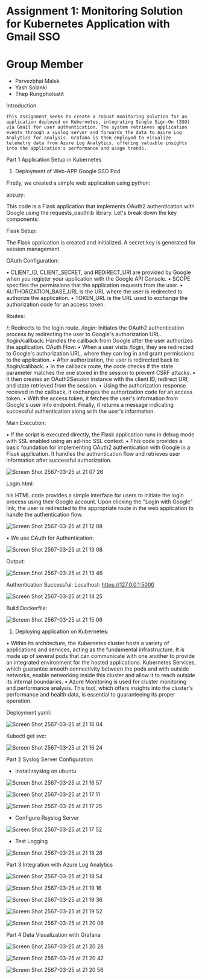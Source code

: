 # Assignment 1: Monitoring Solution for Kubernetes Application with Gmail SSO
# Group Member

- Parvezbhai Malek
- Yash Solanki
- Thep Rungpholsatit

Introduction

	This assignment seeks to create a robust monitoring solution for an application deployed on Kubernetes, integrating Single Sign-On (SSO) via Gmail for user authentication. The system retrieves application events through a syslog server and forwards the data to Azure Log Analytics for analysis. Grafana is then employed to visualize telemetry data from Azure Log Analytics, offering valuable insights into the application's performance and usage trends.

Part 1 Application Setup in Kubernetes

1.	Deployment of Web-APP Google SSO Pod

Firstly, we created a simple web application using python:

app.py:

This code is a Flask application that implements OAuth2 authentication with Google using the requests_oauthlib library. Let's break down the key components:

Flask Setup:

The Flask application is created and initialized.
A secret key is generated for session management.

OAuth Configuration:

•	CLIENT_ID, CLIENT_SECRET, and REDIRECT_URI are provided by Google when you register your application with the Google API Console.
•	SCOPE specifies the permissions that the application requests from the user.
•	AUTHORIZATION_BASE_URL is the URL where the user is redirected to authorize the application.
•	TOKEN_URL is the URL used to exchange the authorization code for an access token.

Routes:

/: Redirects to the login route.
/login: Initiates the OAuth2 authentication process by redirecting the user to Google's authorization URL.
/login/callback: Handles the callback from Google after the user authorizes the application.
OAuth Flow:
•	When a user visits /login, they are redirected to Google's authorization URL, where they can log in and grant permissions to the application.
•	After authorization, the user is redirected back to /login/callback.
•	In the callback route, the code checks if the state parameter matches the one stored in the session to prevent CSRF attacks.
•	It then creates an OAuth2Session instance with the client ID, redirect URI, and state retrieved from the session.
•	Using the authorization response received in the callback, it exchanges the authorization code for an access token.
•	With the access token, it fetches the user's information from Google's user info endpoint.
Finally, it returns a message indicating successful authentication along with the user's information.

Main Execution:

•	If the script is executed directly, the Flask application runs in debug mode with SSL enabled using an ad-hoc SSL context.
•	This code provides a basic foundation for implementing OAuth2 authentication with Google in a Flask application. It handles the authentication flow and retrieves user information after successful authorization.

![Screen Shot 2567-03-25 at 21 07 26](https://github.com/TheTeeThailand/CST8919-Assignment1/assets/144491675/da26b0c6-9304-494b-b7af-d80865afb2db)

Login.html:

his HTML code provides a simple interface for users to initiate the login process using their Google account. Upon clicking the "Login with Google" link, the user is redirected to the appropriate route in the web application to handle the authentication flow.

![Screen Shot 2567-03-25 at 21 12 08](https://github.com/TheTeeThailand/CST8919-Assignment1/assets/144491675/32218b88-9ce9-49f7-a9d1-d653cb7157d0)

•	We use OAuth for Authentication:

![Screen Shot 2567-03-25 at 21 13 08](https://github.com/TheTeeThailand/CST8919-Assignment1/assets/144491675/c7c48d8c-055d-4eb0-90eb-440ebf3679e7)

Output:

![Screen Shot 2567-03-25 at 21 13 46](https://github.com/TheTeeThailand/CST8919-Assignment1/assets/144491675/9c41569d-8ceb-4b45-bda0-b2c4ea584379)

Authentication Successful:
Localhost: https://127.0.0.1:5000

![Screen Shot 2567-03-25 at 21 14 25](https://github.com/TheTeeThailand/CST8919-Assignment1/assets/144491675/b44217a6-3f80-464d-9098-02896ec4536a)

Build Dockerfile:

![Screen Shot 2567-03-25 at 21 15 06](https://github.com/TheTeeThailand/CST8919-Assignment1/assets/144491675/ce327b79-e695-4c9b-b39c-a80bfcf1db66)


1.	Deploying application on Kubernetes:

•	Within its architecture, the Kubernetes cluster hosts a variety of applications and services, acting as the fundamental infrastructure. It is made up of several pods that can communicate with one another to provide an integrated environment for the hosted applications. Kubernetes Services, which guarantee smooth connectivity between the pods and with outside networks, enable networking inside this cluster and allow it to reach outside its internal boundaries. 
•	Azure Monitoring is used for cluster monitoring and performance analysis. This tool, which offers insights into the cluster's performance and health data, is essential to guaranteeing its proper operation. 

Deployment.yaml:

![Screen Shot 2567-03-25 at 21 16 04](https://github.com/TheTeeThailand/CST8919-Assignment1/assets/144491675/cf4f30df-b1e5-443d-9c63-236235219d21)

Kubectl get svc:

![Screen Shot 2567-03-25 at 21 16 24](https://github.com/TheTeeThailand/CST8919-Assignment1/assets/144491675/73c0ce55-dddf-41b3-84ae-b1aa12207306)

 Part 2 Syslog Server Configuration

- Install rsyslog on ubuntu

![Screen Shot 2567-03-25 at 21 16 57](https://github.com/TheTeeThailand/CST8919-Assignment1/assets/144491675/aabba631-1dc4-4af3-99f1-c9c251415a6a)

![Screen Shot 2567-03-25 at 21 17 11](https://github.com/TheTeeThailand/CST8919-Assignment1/assets/144491675/24b43469-7001-4c89-9e04-b4b72f53f904)

![Screen Shot 2567-03-25 at 21 17 25](https://github.com/TheTeeThailand/CST8919-Assignment1/assets/144491675/b1ce5260-38ed-49be-b3d2-8e068821e260)

- Configure Rsyslog Server

![Screen Shot 2567-03-25 at 21 17 52](https://github.com/TheTeeThailand/CST8919-Assignment1/assets/144491675/6e6b266e-e5d1-47b9-9935-b660b5aeaf0c)

- Test Logging

![Screen Shot 2567-03-25 at 21 18 26](https://github.com/TheTeeThailand/CST8919-Assignment1/assets/144491675/f3b67ee9-6359-4e8c-953b-d22a7309c7e4)

Part 3 Integration with Azure Log Analytics

![Screen Shot 2567-03-25 at 21 18 54](https://github.com/TheTeeThailand/CST8919-Assignment1/assets/144491675/e0c05623-d908-4fcf-a493-476616dd117a)

![Screen Shot 2567-03-25 at 21 19 16](https://github.com/TheTeeThailand/CST8919-Assignment1/assets/144491675/ae9c9da9-bb01-440d-b7a2-dd2d14560828)

![Screen Shot 2567-03-25 at 21 19 36](https://github.com/TheTeeThailand/CST8919-Assignment1/assets/144491675/2069bf1b-257a-4a71-86fc-fcd29062d003)

![Screen Shot 2567-03-25 at 21 19 52](https://github.com/TheTeeThailand/CST8919-Assignment1/assets/144491675/97a072c6-82fc-45cb-9525-acecf398d24d)

![Screen Shot 2567-03-25 at 21 20 06](https://github.com/TheTeeThailand/CST8919-Assignment1/assets/144491675/14c2c96a-1889-4f53-8263-13734ed4575d)

Part 4 Data Visualization with Grafana

![Screen Shot 2567-03-25 at 21 20 28](https://github.com/TheTeeThailand/CST8919-Assignment1/assets/144491675/41d9c0b1-cfd5-45f8-ba3d-c2681fe2cf62)

![Screen Shot 2567-03-25 at 21 20 42](https://github.com/TheTeeThailand/CST8919-Assignment1/assets/144491675/e6277105-7741-4683-8613-1d92b69dbc74)

![Screen Shot 2567-03-25 at 21 20 56](https://github.com/TheTeeThailand/CST8919-Assignment1/assets/144491675/adefbf37-fc23-4be1-8890-e0bd6ce05352)











